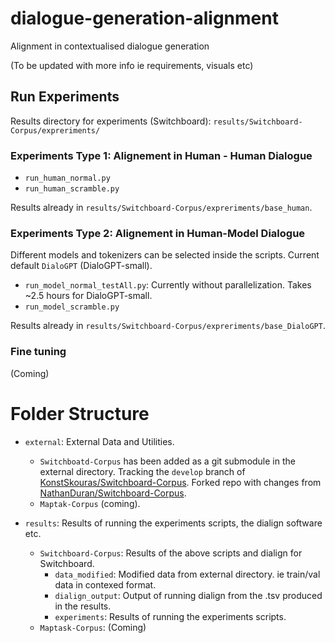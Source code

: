 # dialogue-generation-alignment
Alignment in contextualised dialogue generation

(To be updated with more info ie requirements, visuals etc)

## Run Experiments
Results directory for experiments (Switchboard): `results/Switchboard-Corpus/expreriments/`
### Experiments Type 1: Alignement in Human - Human Dialogue
- `run_human_normal.py`
- `run_human_scramble.py`

Results already in `results/Switchboard-Corpus/expreriments/base_human`.
### Experiments Type 2: Alignement in Human-Model Dialogue
Different models and tokenizers can be selected inside the scripts. Current default `DialoGPT` (DialoGPT-small).
- `run_model_normal_testAll.py`: Currently without parallelization. Takes ~2.5 hours for DialoGPT-small.
- `run_model_scramble.py`

Results already in `results/Switchboard-Corpus/expreriments/base_DialoGPT`.
### Fine tuning
(Coming)

# Folder Structure
- `external`: External Data and Utilities. 

  - `Switchboatd-Corpus` has been added as a git submodule in the external directory. Tracking the `develop` branch of [KonstSkouras/Switchboard-Corpus](https://github.com/KonstSkouras/Switchboard-Corpus). Forked repo with changes from [NathanDuran/Switchboard-Corpus](https://github.com/NathanDuran/Switchboard-Corpus).
  - `Maptak-Corpus` (coming).
- `results`: Results of running the experiments scripts, the dialign software etc.
  - `Switchboard-Corpus`: Results of the above scripts and dialign for Switchboard.
    - `data_modified`: Modified data from external directory. ie train/val data in contexed format.
    - `dialign_output`: Output of running dialign from the .tsv produced in the results. 
    - `experiments`: Results of running the experiments scripts.
  - `Maptask-Corpus`: (Coming)



